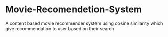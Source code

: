 # Movie-Recomendetion-System
A content based movie recommender system using cosine similarity which give recommendation to user based on their search
